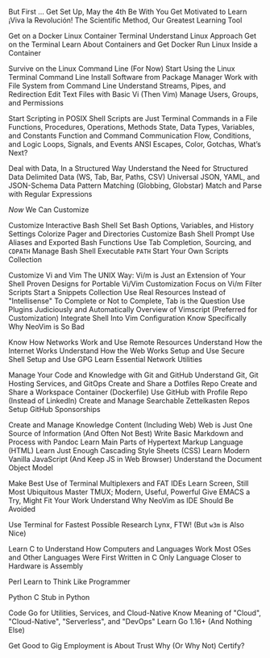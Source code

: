 But First ...
  Get Set Up, May the 4th Be With You
  Get Motivated to Learn ¡Viva la Revolución!
  The Scientific Method, Our Greatest Learning Tool

Get on a Docker Linux Container Terminal
  Understand Linux Approach
  Get on the Terminal
  Learn About Containers and Get Docker
  Run Linux Inside a Container

Survive on the Linux Command Line (For Now)
  Start Using the Linux Terminal Command Line
  Install Software from Package Manager
  Work with File System from Command Line
  Understand Streams, Pipes, and Redirection
  Edit Text Files with Basic Vi (Then Vim)
  Manage Users, Groups, and Permissions 

Start Scripting in POSIX Shell
  Scripts are Just Terminal Commands in a File
  Functions, Procedures, Operations, Methods
  State, Data Types, Variables, and Constants
  Function and Command Communication
  Flow, Conditions, and Logic
  Loops, Signals, and Events
  ANSI Escapes, Color, Gotchas, What’s Next?

Deal with Data, In a Structured Way
  Understand the Need for Structured Data
  Delimited Data (WS, Tab, Bar, Paths, CSV)
  Universal JSON, YAML, and JSON-Schema Data
  Pattern Matching (Globbing, Globstar)
  Match and Parse with Regular Expressions

*Now* We Can Customize

Customize Interactive Bash Shell
  Set Bash Options, Variables, and History Settings
  Colorize Pager and Directories
  Customize Bash Shell Prompt
  Use Aliases and Exported Bash Functions
  Use Tab Completion, Sourcing, and `CDPATH`
  Manage Bash Shell Executable `PATH`
  Start Your Own Scripts Collection

Customize Vi and Vim
  The UNIX Way: Vi/m is Just an Extension of Your Shell
  Proven Designs for Portable Vi/Vim Customization
  Focus on Vi/m Filter Scripts
  Start a Snippets Collection
  Use Real Resources Instead of "Intellisense"
  To Complete or Not to Complete, Tab is the Question
  Use Plugins Judiciously and Automatically
  Overview of Vimscript (Preferred for Customization)
  Integrate Shell Into Vim Configuration
  Know Specifically Why NeoVim is So Bad

Know How Networks Work and Use Remote Resources
  Understand How the Internet Works
  Understand How the Web Works
  Setup and Use Secure Shell
  Setup and Use GPG
  Learn Essential Network Utilities

Manage Your Code and Knowledge with Git and GitHub
  Understand Git, Git Hosting Services, and GitOps
  Create and Share a Dotfiles Repo
  Create and Share a Workspace Container (Dockerfile)
  Use GitHub with Profile Repo (Instead of LinkedIn)
  Create and Manage Searchable Zettelkasten Repos
  Setup GitHub Sponsorships

Create and Manage Knowledge Content (Including Web)
  Web is Just One Source of Information (And Often Not Best)
  Write Basic Markdown and Process with Pandoc
  Learn Main Parts of Hypertext Markup Language (HTML)
  Learn Just Enough Cascading Style Sheets (CSS)
  Learn Modern Vanilla JavaScript (And Keep JS in Web Browser)
  Understand the Document Object Model

Make Best Use of Terminal Multiplexers and FAT IDEs
  Learn Screen, Still Most Ubiquitous
  Master TMUX; Modern, Useful, Powerful
  Give EMACS a Try, Might Fit Your Work
  Understand Why NeoVim as IDE Should Be Avoided

Use Terminal for Fastest Possible Research
  Lynx, FTW! (But `w3m` is Also Nice)

Learn C to Understand How Computers and Languages Work
  Most OSes and Other Languages Were First Written in C
  Only Language Closer to Hardware is Assembly

Perl
  Learn to Think Like Programmer

Python
  C Stub in Python

Code Go for Utilities, Services, and Cloud-Native
  Know Meaning of "Cloud", "Cloud-Native", "Serverless", and "DevOps"
  Learn Go 1.16+ (And Nothing Else)


Get Good to Gig
  Employment is About Trust
  Why (Or Why Not) Certify?
